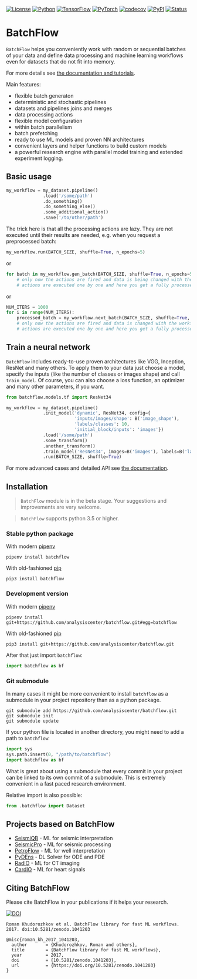 [![License](https://img.shields.io/github/license/analysiscenter/batchflow.svg)](https://www.apache.org/licenses/LICENSE-2.0)
[![Python](https://img.shields.io/badge/python-3.6-blue.svg)](https://python.org)
[![TensorFlow](https://img.shields.io/badge/TensorFlow-1.14-orange.svg)](https://tensorflow.org)
[![PyTorch](https://img.shields.io/badge/PyTorch-1.7-orange.svg)](https://pytorch.org)
[![codecov](https://codecov.io/gh/analysiscenter/batchflow/branch/master/graph/badge.svg)](https://codecov.io/gh/analysiscenter/batchflow)
[![PyPI](https://badge.fury.io/py/batchflow.svg)](https://badge.fury.io/py/batchflow)
[![Status](https://github.com/analysiscenter/batchflow/workflows/status/badge.svg)](https://github.com/analysiscenter/batchflow/actions?query=workflow%3Astatus)


# BatchFlow

`BatchFlow` helps you conveniently work with random or sequential batches of your data
and define data processing and machine learning workflows even for datasets that do not fit into memory.

For more details see [the documentation and tutorials](https://analysiscenter.github.io/batchflow/).

Main features:
- flexible batch generaton
- deterministic and stochastic pipelines
- datasets and pipelines joins and merges
- data processing actions
- flexible model configuration
- within batch parallelism
- batch prefetching
- ready to use ML models and proven NN architectures
- convenient layers and helper functions to build custom models
- a powerful research engine with parallel model training and extended experiment logging.

## Basic usage

```python
my_workflow = my_dataset.pipeline()
              .load('/some/path')
              .do_something()
              .do_something_else()
              .some_additional_action()
              .save('/to/other/path')
```
The trick here is that all the processing actions are lazy. They are not executed until their results are needed, e.g. when you request a preprocessed batch:
```python
my_workflow.run(BATCH_SIZE, shuffle=True, n_epochs=5)
```
or
```python
for batch in my_workflow.gen_batch(BATCH_SIZE, shuffle=True, n_epochs=5):
    # only now the actions are fired and data is being changed with the workflow defined earlier
    # actions are executed one by one and here you get a fully processed batch
```
or
```python
NUM_ITERS = 1000
for i in range(NUM_ITERS):
    processed_batch = my_workflow.next_batch(BATCH_SIZE, shuffle=True, n_epochs=None)
    # only now the actions are fired and data is changed with the workflow defined earlier
    # actions are executed one by one and here you get a fully processed batch
```


## Train a neural network
`BatchFlow` includes ready-to-use proven architectures like VGG, Inception, ResNet and many others.
To apply them to your data just choose a model, specify the inputs (like the number of classes or images shape)
and call `train_model`. Of course, you can also choose a loss function, an optimizer and many other parameters, if you want.
```python
from batchflow.models.tf import ResNet34

my_workflow = my_dataset.pipeline()
              .init_model('dynamic', ResNet34, config={
                          'inputs/images/shape': B('image_shape'),
                          'labels/classes': 10,
                          'initial_block/inputs': 'images'})
              .load('/some/path')
              .some_transform()
              .another_transform()
              .train_model('ResNet34', images=B('images'), labels=B('labels'))
              .run(BATCH_SIZE, shuffle=True)
```

For more advanced cases and detailed API see [the documentation](https://analysiscenter.github.io/batchflow/).


## Installation

> `BatchFlow` module is in the beta stage. Your suggestions and improvements are very welcome.

> `BatchFlow` supports python 3.5 or higher.

### Stable python package

With modern [pipenv](https://docs.pipenv.org/)
```
pipenv install batchflow
```

With old-fashioned [pip](https://pip.pypa.io/en/stable/)
```
pip3 install batchflow
```

### Development version

With modern [pipenv](https://docs.pipenv.org/)
```
pipenv install git+https://github.com/analysiscenter/batchflow.git#egg=batchflow
```

With old-fashioned [pip](https://pip.pypa.io/en/stable/)
```
pip3 install git+https://github.com/analysiscenter/batchflow.git
```

After that just import `batchflow`:
```python
import batchflow as bf
```

### Git submodule
In many cases it might be more convenient to install `batchflow` as a submodule in your project repository than as a python package.
```
git submodule add https://github.com/analysiscenter/batchflow.git
git submodule init
git submodule update
```

If your python file is located in another directory, you might need to add a path to `batchflow`:
```python
import sys
sys.path.insert(0, "/path/to/batchflow")
import batchflow as bf
```

What is great about using a submodule that every commit in your project can be linked to its own commit of a submodule.
This is extremely convenient in a fast paced research environment.

Relative import is also possible:
```python
from .batchflow import Dataset
```

## Projects based on BatchFlow
- [SeismiQB](https://github.com/gazprom-neft/seismiqb) - ML for seismic interpretation
- [SeismicPro](https://github.com/gazprom-neft/SeismicPro) - ML for seismic processing
- [PetroFlow](https://github.com/gazprom-neft/petroflow) - ML for well interpretation
- [PyDEns](https://github.com/analysiscenter/pydens) - DL Solver for ODE and PDE
- [RadIO](https://github.com/analysiscenter/radio) - ML for CT imaging
- [CardIO](https://github.com/analysiscenter/cardio) - ML for heart signals


## Citing BatchFlow
Please cite BatchFlow in your publications if it helps your research.

[![DOI](https://zenodo.org/badge/DOI/10.5281/zenodo.1041203.svg)](https://doi.org/10.5281/zenodo.1041203)

```
Roman Khudorozhkov et al. BatchFlow library for fast ML workflows. 2017. doi:10.5281/zenodo.1041203
```

```
@misc{roman_kh_2017_1041203,
  author       = {Khudorozhkov, Roman and others},
  title        = {BatchFlow library for fast ML workflows},
  year         = 2017,
  doi          = {10.5281/zenodo.1041203},
  url          = {https://doi.org/10.5281/zenodo.1041203}
}
```
